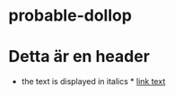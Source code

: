 # probable-dollop

# Detta är en header

* the text is displayed in italics *
[link text](http://example.com)

